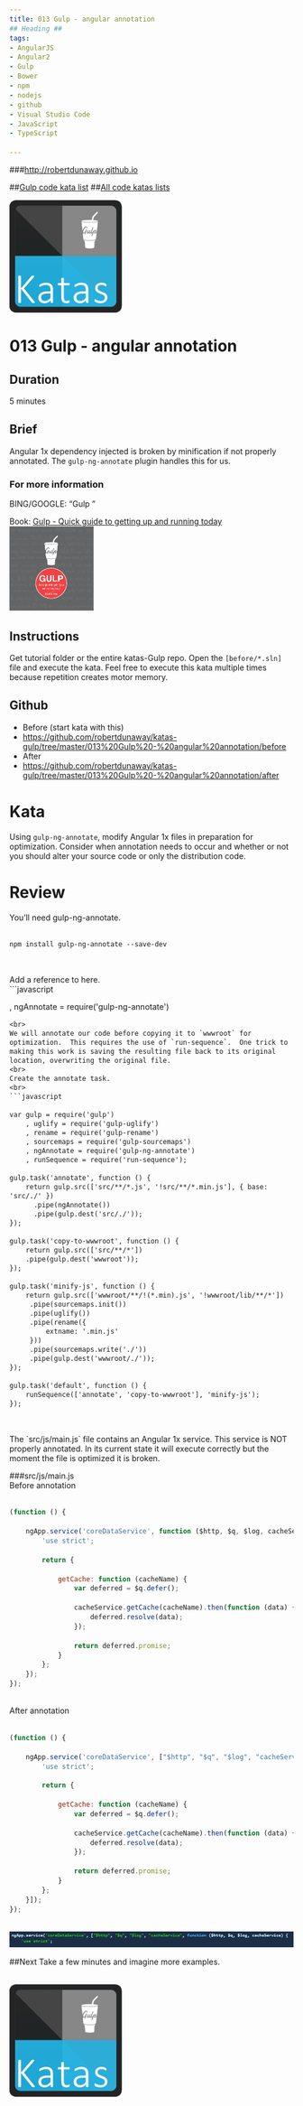 ```yaml
---
title: 013 Gulp - angular annotation
## Heading ##
tags: 
- AngularJS
- Angular2
- Gulp
- Bower
- npm
- nodejs
- github
- Visual Studio Code
- JavaScript
- TypeScript

---
```


###http://robertdunaway.github.io

##[Gulp code kata list](http://mycodekatas.github.io/gulp.html)
##[All code katas lists](http://mycodekatas.github.io/)

 <img src="https://raw.githubusercontent.com/robertdunaway/katas-gulp/master/katas-Gulp-logo.png" alt="Smiley face" height="200" width="200"> 

# 013 Gulp - angular annotation

## Duration
5 minutes

## Brief
Angular 1x dependency injected is broken by minification if not properly annotated.  The `gulp-ng-annotate` plugin handles this for us.

### For more information 
BING/GOOGLE: “Gulp ”

Book: 
[Gulp - Quick guide to getting up and running today](http://www.amazon.com/Gulp-Quick-guide-getting-running-ebook/dp/B010NXMFF6/)
<br>
<img src="https://raw.githubusercontent.com/robertdunaway/gulp-book/master/bookcoverimage.PNG" alt="Smiley face" height="150" width="150">



## Instructions
Get tutorial folder or the entire katas-Gulp repo.
Open the `[before/*.sln]` file and execute the kata.
Feel free to execute this kata multiple times because repetition creates motor memory.

## Github
 - Before (start kata with this)
  - https://github.com/robertdunaway/katas-gulp/tree/master/013%20Gulp%20-%20angular%20annotation/before
 - After
  - https://github.com/robertdunaway/katas-gulp/tree/master/013%20Gulp%20-%20angular%20annotation/after


# Kata
Using `gulp-ng-annotate`, modify Angular 1x files in preparation for optimization.  Consider when annotation needs to occur and whether or not you should alter your source code or only the distribution code.

# Review
You’ll need gulp-ng-annotate.
<br>
```

npm install gulp-ng-annotate --save-dev


```
<br>
Add a reference to   here.
<br>
```javascript

, ngAnnotate = require('gulp-ng-annotate')


```
<br>
We will annotate our code before copying it to `wwwroot` for optimization.  This requires the use of `run-sequence`.  One trick to making this work is saving the resulting file back to its original location, overwriting the original file.
<br>
Create the annotate task.
<br>
```javascript

var gulp = require('gulp')
    , uglify = require('gulp-uglify')
    , rename = require('gulp-rename')
    , sourcemaps = require('gulp-sourcemaps')
    , ngAnnotate = require('gulp-ng-annotate')
    , runSequence = require('run-sequence');

gulp.task('annotate', function () {
    return gulp.src(['src/**/*.js', '!src/**/*.min.js'], { base: 'src/./' })
      .pipe(ngAnnotate())
      .pipe(gulp.dest('src/./'));
});

gulp.task('copy-to-wwwroot', function () {
    return gulp.src(['src/**/*'])
    .pipe(gulp.dest('wwwroot'));
});

gulp.task('minify-js', function () {
    return gulp.src(['wwwroot/**/!(*.min).js', '!wwwroot/lib/**/*'])
     .pipe(sourcemaps.init())
     .pipe(uglify())
     .pipe(rename({
         extname: '.min.js'
     }))
     .pipe(sourcemaps.write('./'))
     .pipe(gulp.dest('wwwroot/./'));
});

gulp.task('default', function () {
    runSequence(['annotate', 'copy-to-wwwroot'], 'minify-js');
});


```
<br>
The `src/js/main.js` file contains an Angular 1x service.  This service is NOT properly annotated.  In its current state it will execute correctly but the moment the file is optimized it is broken.

###src/js/main.js
<br>
Before annotation
<br>

```javascript

(function () {

    ngApp.service('coreDataService', function ($http, $q, $log, cacheService) {
        'use strict';

        return {

            getCache: function (cacheName) {
                var deferred = $q.defer();

                cacheService.getCache(cacheName).then(function (data) {
                    deferred.resolve(data);
                });

                return deferred.promise;
            }
        };
    });
});


```
<br>
After annotation
<br>

```javascript

(function () {

    ngApp.service('coreDataService', ["$http", "$q", "$log", "cacheService", function ($http, $q, $log, cacheService) {
        'use strict';

        return {

            getCache: function (cacheName) {
                var deferred = $q.defer();

                cacheService.getCache(cacheName).then(function (data) {
                    deferred.resolve(data);
                });

                return deferred.promise;
            }
        };
    }]);
});


```
<br>
<img src="https://raw.githubusercontent.com/robertdunaway/katas-gulp/master/013%20Gulp%20-%20angular%20annotation/1.png">


##Next
Take a few minutes and imagine more examples. 

<br>

 <img src="https://raw.githubusercontent.com/robertdunaway/katas-gulp/master/katas-Gulp-logo.png" alt="Smiley face" height="200" width="200"> 